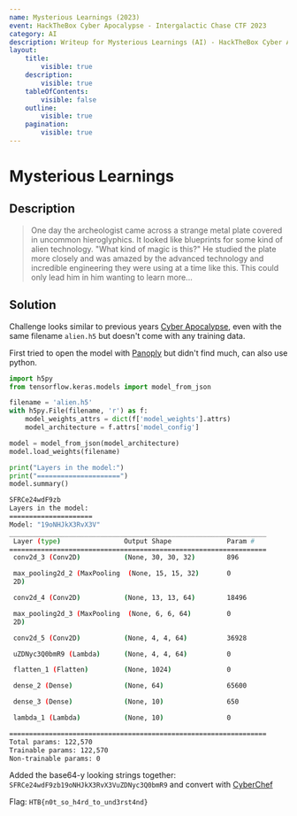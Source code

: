 ```yaml
---
name: Mysterious Learnings (2023)
event: HackTheBox Cyber Apocalypse - Intergalactic Chase CTF 2023
category: AI
description: Writeup for Mysterious Learnings (AI) - HackTheBox Cyber Apocalypse - Intergalactic Chase CTF (2023) 💜
layout:
    title:
        visible: true
    description:
        visible: true
    tableOfContents:
        visible: false
    outline:
        visible: true
    pagination:
        visible: true
---
```


# Mysterious Learnings

## Description

> One day the archeologist came across a strange metal plate covered in uncommon hieroglyphics. It looked like blueprints for some kind of alien technology. "What kind of magic is this?" He studied the plate more closely and was amazed by the advanced technology and incredible engineering they were using at a time like this. This could only lead him in him wanting to learn more...

## Solution

Challenge looks similar to previous years [Cyber Apocalypse](https://ctftime.org/writeup/27743), even with the same filename `alien.h5` but doesn't come with any training data.

First tried to open the model with [Panoply](https://www.giss.nasa.gov/tools/panoply/download) but didn't find much, can also use python.

```python
import h5py
from tensorflow.keras.models import model_from_json

filename = 'alien.h5'
with h5py.File(filename, 'r') as f:
    model_weights_attrs = dict(f['model_weights'].attrs)
    model_architecture = f.attrs['model_config']

model = model_from_json(model_architecture)
model.load_weights(filename)

print("Layers in the model:")
print("=====================")
model.summary()
```

```bash
SFRCe24wdF9zb
Layers in the model:
=====================
Model: "19oNHJkX3RvX3V"
_________________________________________________________________
 Layer (type)                Output Shape              Param #
=================================================================
 conv2d_3 (Conv2D)           (None, 30, 30, 32)        896

 max_pooling2d_2 (MaxPooling  (None, 15, 15, 32)       0
 2D)

 conv2d_4 (Conv2D)           (None, 13, 13, 64)        18496

 max_pooling2d_3 (MaxPooling  (None, 6, 6, 64)         0
 2D)

 conv2d_5 (Conv2D)           (None, 4, 4, 64)          36928

 uZDNyc3Q0bmR9 (Lambda)      (None, 4, 4, 64)          0

 flatten_1 (Flatten)         (None, 1024)              0

 dense_2 (Dense)             (None, 64)                65600

 dense_3 (Dense)             (None, 10)                650

 lambda_1 (Lambda)           (None, 10)                0

=================================================================
Total params: 122,570
Trainable params: 122,570
Non-trainable params: 0
```

Added the base64-y looking strings together: `SFRCe24wdF9zb19oNHJkX3RvX3VuZDNyc3Q0bmR9` and convert with [CyberChef](<https://gchq.github.io/CyberChef/#recipe=From_Base64('A-Za-z0-9%2B/%3D',true,false)&input=U0ZSQ2UyNHdkRjl6YjE5b05ISmtYM1J2WDNWdVpETnljM1EwYm1SOQ>)

Flag: `HTB{n0t_so_h4rd_to_und3rst4nd}`
